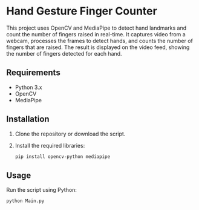 # Hand Gesture Finger Counter

This project uses OpenCV and MediaPipe to detect hand landmarks and count the number of fingers raised in real-time. It captures video from a webcam, processes the frames to detect hands, and counts the number of fingers that are raised. The result is displayed on the video feed, showing the number of fingers detected for each hand.

## Requirements

- Python 3.x
- OpenCV
- MediaPipe

## Installation

1. Clone the repository or download the script.

2. Install the required libraries:

    ```bash
    pip install opencv-python mediapipe
    ```

## Usage

Run the script using Python:

```bash
python Main.py

